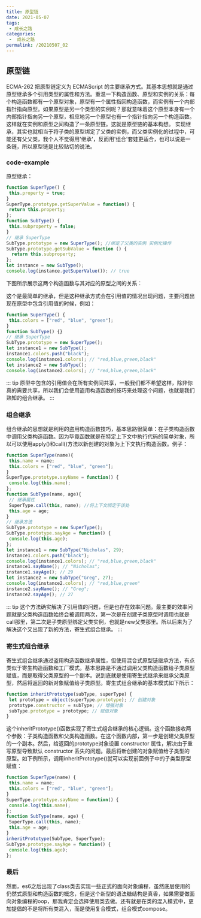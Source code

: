 ```yaml
---
title: 原型链
date: 2021-05-07
tags:
 - 成长之路
categories:
 -  成长之路
permalink: /20210507_02
---
```


## 原型链
ECMA-262 把原型链定义为 ECMAScript 的主要继承方式。其基本思想就是通过原型继承多个引用类型的属性和方法。重温一下构造函数、原型和实例的关系：每个构造函数都有一个原型对象，原型有一个属性指回构造函数，而实例有一个内部指针指向原型。如果原型是另一个类型的实例呢？那就意味着这个原型本身有一个内部指针指向另一个原型，相应地另一个原型也有一个指针指向另一个构造函数。这样就在实例和原型之间构造了一条原型链。这就是原型链的基本构想。
实现继承，其实也就相当于将子类的原型绑定了父类的实例，而父类实例化的过程中，可能还有父父类，我个人不觉得用'继承'，反而用'组合'套娃更适合，也可以说是一条链，所以原型链是比较贴切的说法。

### code-example
原型继承：
```js
function SuperType() { 
 this.property = true; 
} 
SuperType.prototype.getSuperValue = function() { 
 return this.property; 
}; 
function SubType() { 
 this.subproperty = false; 
} 
// 继承 SuperType 
SubType.prototype = new SuperType(); //绑定了父类的实例 实例化操作
SubType.prototype.getSubValue = function () { 
  return this.subproperty; 
}; 
let instance = new SubType(); 
console.log(instance.getSuperValue()); // true
```
下图所示展示这两个构造函数与其对应的原型之间的关系：
<img :src="$withBase('/assets/20210507/01.jpg')" alt="">

这个是最简单的继承，但是这种继承方式会在引用值的情况出现问题，主要问题出现在原型中包含引用值的时候，例如：
```js
function SuperType() { 
 this.colors = ["red", "blue", "green"]; 
} 
function SubType() {} 
// 继承 SuperType 
SubType.prototype = new SuperType(); 
let instance1 = new SubType(); 
instance1.colors.push("black"); 
console.log(instance1.colors); // "red,blue,green,black" 
let instance2 = new SubType(); 
console.log(instance2.colors); // "red,blue,green,black"
```
::: tip
原型中包含的引用值会在所有实例间共享，一般我们都不希望这样，除非你真的需要共享，所以我们会使用盗用构造函数的技巧来处理这个问题，也就是我们熟知的组合继承。
:::

### 组合继承
组合继承的思想就是利用的盗用构造函数技巧，基本思路很简单：在子类构造函数中调用父类构造函数。因为毕竟函数就是在特定上下文中执行代码的简单对象，所以可以使用apply()和call()方法以新创建的对象为上下文执行构造函数。例子：
```js
function SuperType(name){ 
 this.name = name; 
 this.colors = ["red", "blue", "green"]; 
} 
SuperType.prototype.sayName = function() { 
 console.log(this.name); 
}; 
function SubType(name, age){ 
 // 继承属性
 SuperType.call(this, name); //将上下文绑定于该处
 this.age = age; 
} 
// 继承方法
SubType.prototype = new SuperType(); 
SubType.prototype.sayAge = function() { 
 console.log(this.age); 
}; 
let instance1 = new SubType("Nicholas", 29); 
instance1.colors.push("black"); 
console.log(instance1.colors); // "red,blue,green,black" 
instance1.sayName(); // "Nicholas"; 
instance1.sayAge(); // 29 
let instance2 = new SubType("Greg", 27); 
console.log(instance2.colors); // "red,blue,green" 
instance2.sayName(); // "Greg"; 
instance2.sayAge(); // 27
```
::: tip
这个方法确实解决了引用值的问题，但是也存在效率问题。最主要的效率问题就是父类构造函数始终会被调用两次，第一次是在创建子类原型时调用也就是call那里，第二次是子类原型绑定父类实例，也就是new父类那里。所以后来为了解决这个又出现了新的方法，寄生式组合继承。
:::

### 寄生式组合继承
寄生式组合继承通过盗用构造函数继承属性，但使用混合式原型链继承方法，有点类似于寄生构造函数和工厂模式。基本思路是不通过调用父类构造函数给子类原型赋值，而是取得父类原型的一个副本。说到底就是使用寄生式继承来继承父类原型，然后将返回的新对象赋值给子类原型。寄生式组合继承的基本模式如下所示：
```js
function inheritPrototype(subType, superType) { 
 let prototype = object(superType.prototype); // 创建对象
 prototype.constructor = subType; // 增强对象 
 subType.prototype = prototype; // 赋值对象
}
```
这个inheritPrototype()函数实现了寄生式组合继承的核心逻辑。这个函数接收两个参数：子类构造函数和父类构造函数。在这个函数内部，第一步是创建父类原型的一个副本。然后，给返回的prototype对象设置 constructor 属性，解决由于重写原型导致默认 constructor 丢失的问题。最后将新创建的对象赋值给子类型的原型。如下例所示，调用inheritPrototype()就可以实现前面例子中的子类型原型赋值：
```js
function SuperType(name) { 
 this.name = name; 
 this.colors = ["red", "blue", "green"]; 
} 
SuperType.prototype.sayName = function() { 
 console.log(this.name); 
}; 
function SubType(name, age) { 
 SuperType.call(this, name);
 this.age = age; 
} 
inheritPrototype(SubType, SuperType); 
SubType.prototype.sayAge = function() { 
 console.log(this.age); 
};
```

### 最后
然而，es6之后出现了class类去实现一些正式的面向对象编程，虽然底层使用的仍然式原型和构造函数的概念，但是这个新型的语法糖结构是真香，如果需要做面向对象编程的oop，那我肯定会选择使用类去做。还有就是在类的混入模式中，更加提倡的不是将所有类混入，而是使用复合模式，组合模式compose。